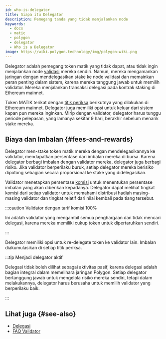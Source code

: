 ```yaml
---
id: who-is-delegator
title: Siapa itu Delegator
description: Pemegang tanda yang tidak menjalankan node
keywords:
  - docs
  - matic
  - polygon
  - delegator
  - Who is a Delegator
image: https://wiki.polygon.technology/img/polygon-wiki.png
---
```


Delegator adalah pemegang token matik yang tidak dapat, atau tidak ingin menjalankan node [validasi](/docs/maintain/glossary.md#validator) mereka sendiri. Namun, mereka mengamankan jaringan dengan mendelegasikan stake ke node validasi dan memainkan peran penting dalam sistem, karena mereka tanggung jawab untuk memilih validator. Mereka menjalankan transaksi delegasi pada kontrak staking di Ethereum mainnet.

Token MATIK terikat dengan [titik periksa](/docs/maintain/glossary.md#checkpoint-transaction) berikutnya yang dilakukan di Ethereum mainnet. Delegator juga memiliki opsi untuk keluar dari sistem kapan pun mereka inginkan. Mirip dengan validator, delegator harus tunggu periode pelepasan, yang lamanya sekitar 9 hari, berakhir sebelum menarik stake mereka.

## Biaya dan Imbalan {#fees-and-rewards}

Delegator men-stake token matik mereka dengan mendelegasikannya ke validator, mendapatkan persentase dari imbalan mereka di bursa. Karena delegator berbagi imbalan dengan validator mereka, delegator juga berbagi risiko. Jika validator berperilaku buruk, setiap delegator mereka berisiko dipotong sebagian secara proporsional ke stake yang didelegasikan.

Validator menetapkan persentase [komisi](/docs/maintain/glossary.md#commission) untuk menentukan persentase imbalan yang akan diberikan kepadanya. Delegator dapat melihat tingkat komisi dari setiap validator untuk memahami distribusi hadiah masing-masing validator dan tingkat relatif dari nilai kembali pada tiang tersebut.

:::caution Validator dengan tarif komisi 100%

Ini adalah validator yang mengambil semua penghargaan dan tidak mencari delegasi, karena mereka memiliki cukup token untuk dipertaruhkan sendiri.

:::

Delegator memiliki opsi untuk re-delegate token ke validator lain. Imbalan diakumulasikan di setiap titik periksa.

:::tip Menjadi delegator aktif

Delegasi tidak boleh dilihat sebagai aktivitas pasif, karena delegasi adalah bagian integral dalam memelihara
jaringan Polygon. Setiap delegator bertanggung jawab untuk mengelola risiko mereka sendiri, tetapi dalam melakukannya, delegator
harus berusaha untuk memilih validator yang berperilaku baik.

:::

## Lihat juga {#see-also}

* [Delegasi](/docs/maintain/delegate/delegate)
* [FAQ Validator](/docs/maintain/validate/faq/validator-faq)
